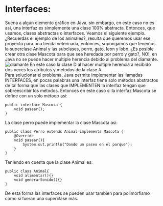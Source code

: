# Interfaces:

Suena a algún elemento gráfico en Java, sin embargo, en este caso no es asi, una interfaz es simplemente una clase 100% abstracta. Entonces, que usamos, clases abstractas o interfaces. Veamos el siguiente ejemplo. </br>
¿Recuerdas el ejemplo de los animales?, resulta que queremos usar ese proyecto para una tienda veterinaria, entonces, supongamos que tenemos la superclase Animal y las subclases, perro, gato, leon y lobo. ¿Es posible crear otra clase Mascota para que sea heredada por perro y gato?, NO!, en Java no se puede hacer multiple herencia debido al problema del diamante.
![diamante]('./diamont-problem.png')
En este caso la clase D al hacer multiple herencia a recibido dos veces los atributos y metodos de la clase A. </br>
Para solucionar el problema, Java permite implementar las llamadas INTERFACES, en pocas palabras una interfaz tiene solo métodos abstractos de tal forma que las clases que IMPLEMENTEN la interfaz tengan que sobreescribir los métodos.
Entonces en este caso si la interfaz Mascota se define con un solo método asi:

```
public interface Mascota {
    void pasear();
}
```
La clase perro puede implementar la clase Mascota asi:
```
public class Perro extends Animal implements Mascota {
    @Override
    void pasear(){
        System.out.println("Dando un paseo en el parque");
    }
}
```
Teniendo en cuenta que la clase Animal es:
```
public class Animal{
    void alimentar(){}
    void generarSonido(){}
}
```
De esta forma las interfaces se pueden usar tambien para polimorfismo como si fueran una superclase más.
